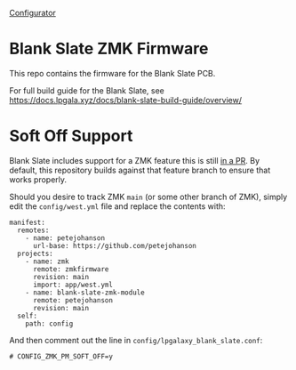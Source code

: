[Configurator](https://nickcoutsos.github.io/keymap-editor/)

# Blank Slate ZMK Firmware

This repo contains the firmware for the Blank Slate PCB.

For full build guide for the Blank Slate, see https://docs.lpgala.xyz/docs/blank-slate-build-guide/overview/

# Soft Off Support

Blank Slate includes support for a ZMK feature this is still [in a PR](https://github.com/zmkfirmware/zmk/pull/1942). By default, this repository builds against that feature branch to ensure that works properly.

Should you desire to track ZMK `main` (or some other branch of ZMK), simply edit the `config/west.yml` file and replace the contents with:

```
manifest:
  remotes:
    - name: petejohanson
      url-base: https://github.com/petejohanson
  projects:
    - name: zmk
      remote: zmkfirmware
      revision: main
      import: app/west.yml
    - name: blank-slate-zmk-module
      remote: petejohanson
      revision: main
  self:
    path: config
```

And then comment out the line in `config/lpgalaxy_blank_slate.conf`:

```
# CONFIG_ZMK_PM_SOFT_OFF=y
```

